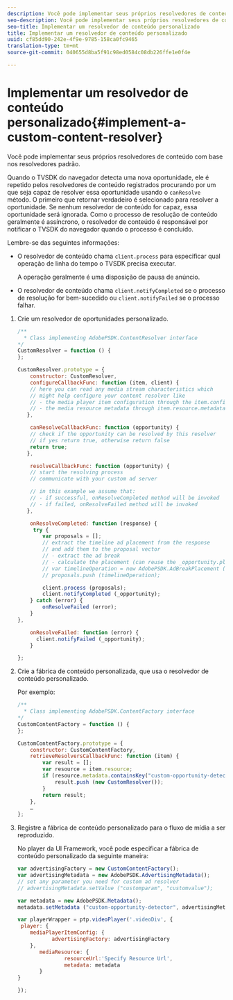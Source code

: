 ```yaml
---
description: Você pode implementar seus próprios resolvedores de conteúdo com base nos resolvedores padrão.
seo-description: Você pode implementar seus próprios resolvedores de conteúdo com base nos resolvedores padrão.
seo-title: Implementar um resolvedor de conteúdo personalizado
title: Implementar um resolvedor de conteúdo personalizado
uuid: cf85dd90-242e-4f9e-9785-158ca0fc9465
translation-type: tm+mt
source-git-commit: 040655d8ba5f91c98ed0584c08db226ffe1e0f4e

---
```



# Implementar um resolvedor de conteúdo personalizado{#implement-a-custom-content-resolver}

Você pode implementar seus próprios resolvedores de conteúdo com base nos resolvedores padrão.

Quando o TVSDK do navegador detecta uma nova oportunidade, ele é repetido pelos resolvedores de conteúdo registrados procurando por um que seja capaz de resolver essa oportunidade usando o `canResolve` método. O primeiro que retornar verdadeiro é selecionado para resolver a oportunidade. Se nenhum resolvedor de conteúdo for capaz, essa oportunidade será ignorada. Como o processo de resolução de conteúdo geralmente é assíncrono, o resolvedor de conteúdo é responsável por notificar o TVSDK do navegador quando o processo é concluído.

Lembre-se das seguintes informações:

* O resolvedor de conteúdo chama `client.process` para especificar qual operação de linha do tempo o TVSDK precisa executar.

   A operação geralmente é uma disposição de pausa de anúncio.

* O resolvedor de conteúdo chama `client.notifyCompleted` se o processo de resolução for bem-sucedido ou `client.notifyFailed` se o processo falhar.

1. Crie um resolvedor de oportunidades personalizado.

   ```js
   /** 
     * Class implementing AdobePSDK.ContentResolver interface  
   */ 
   CustomResolver = function () { 
   }; 
   
   CustomResolver.prototype = { 
       constructor: CustomResolver, 
       configureCallbackFunc: function (item, client) { 
       // here you can read any media stream characteristics which 
       // might help configure your content resolver like 
       // - the media player item configuration through the item.config 
       // - the media resource metadata through item.resource.metadata 
      }, 
   
       canResolveCallbackFunc: function (opportunity) { 
       // check if the opportunity can be resolved by this resolver 
       // if yes return true, otherwise return false 
       return true; 
      }, 
   
       resolveCallbackFunc: function (opportunity) {         
       // start the resolving process 
       // communicate with your custom ad server 
   
       // in this example we assume that: 
       // - if successful, onResolveCompleted method will be invoked 
       // - if failed, onResolveFailed method will be invoked 
      }, 
   
       onResolveCompleted: function (response) { 
        try { 
           var proposals = []; 
           // extract the timeline ad placement from the response 
           // and add them to the proposal vector 
           // - extract the ad break 
           // - calculate the placement (can reuse the _opportunity.placement) 
           // var timelineOperation = new AdobePSDK.AdBreakPlacement (adBreak, placement); 
           // proposals.push (timelineOperation); 
   
           client.process (proposals); 
           client.notifyCompleted (_opportunity); 
       } catch (error) { 
           onResolveFailed (error); 
       } 
   }, 
   
       onResolveFailed: function (error) { 
         client.notifyFailed (_opportunity); 
       } 
   
   }; 
   ```

1. Crie a fábrica de conteúdo personalizada, que usa o resolvedor de conteúdo personalizado.

   Por exemplo:

   ```js
   /** 
     * Class implementing AdobePSDK.ContentFactory interface 
   */ 
   CustomContentFactory = function () { 
   }; 
   
   CustomContentFactory.prototype = { 
       constructor: CustomContentFactory, 
       retrieveResolversCallbackFunc: function (item) { 
           var result = []; 
           var resource = item.resource; 
           if (resource.metadata.containsKey("custom-opportunity-detector")) { 
               result.push (new CustomResolver()); 
           } 
           return result; 
       }, 
       … 
   }; 
   ```

1. Registre a fábrica de conteúdo personalizado para o fluxo de mídia a ser reproduzido.

   No player da UI Framework, você pode especificar a fábrica de conteúdo personalizado da seguinte maneira:

   ```js
   var advertisingFactory = new CustomContentFactory(); 
   var advertisingMetadata = new AdobePSDK.AdvertisingMetadata(); 
   // set any parameter you need for custom ad resolver 
   // advertisingMetadata.setValue ("customparam", "customvalue"); 
   
   var metadata = new AdobePSDK.Metadata(); 
   metadata.setMetadata ("custom-opportunity-detector", advertisingMetadata); 
   
   var playerWrapper = ptp.videoPlayer('.videoDiv', { 
    player: { 
       mediaPlayerItemConfig: { 
              advertisingFactory: advertisingFactory 
       }, 
          mediaResource: { 
                  resourceUrl:'Specify Resource Url', 
                  metadata: metadata 
          } 
   } 
   
   }); 
   ```


